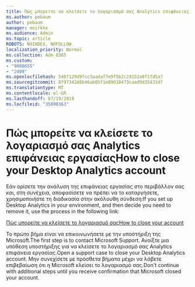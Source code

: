 ```yaml
---
title: Πώς μπορείτε να κλείσετε το λογαριασμό σας Analytics επιφάνειας εργασίας
ms.author: pebaum
author: pebaum
manager: mnirkhe
ms.audience: Admin
ms.topic: article
ROBOTS: NOINDEX, NOFOLLOW
localization_priority: Normal
ms.collection: Adm_O365
ms.custom:
- "9000655"
- "2499"
ms.openlocfilehash: 5407129d9fcc3aadaf7e9f5b2c24152a8f1fd5a7
ms.sourcegitcommit: 8f97342d8b46ab05f1e89018473caad9d35431df
ms.translationtype: MT
ms.contentlocale: el-GR
ms.lasthandoff: 07/19/2019
ms.locfileid: "35800363"
---
```

# <a name="how-to-close-your-desktop-analytics-account"></a><span data-ttu-id="543d7-102">Πώς μπορείτε να κλείσετε το λογαριασμό σας Analytics επιφάνειας εργασίας</span><span class="sxs-lookup"><span data-stu-id="543d7-102">How to close your Desktop Analytics account</span></span>

<span data-ttu-id="543d7-103">Εάν ορίσετε την ανάλυση της επιφάνειας εργασίας στο περιβάλλον σας και, στη συνέχεια, αποφασίσετε να πρέπει να το καταργήσετε, χρησιμοποιήστε τη διαδικασία στην ακόλουθη σύνδεση:</span><span class="sxs-lookup"><span data-stu-id="543d7-103">If you set up Desktop Analytics in your environment, and then decide you need to remove it, use the process in the following link:</span></span>

[<span data-ttu-id="543d7-104">Πώς μπορείτε να κλείσετε το λογαριασμό σας</span><span class="sxs-lookup"><span data-stu-id="543d7-104">How to close your account</span></span>](https://docs.microsoft.com/sccm/desktop-analytics/account-close)

<span data-ttu-id="543d7-105">Το πρώτο βήμα είναι να επικοινωνήσετε με την υποστήριξη της Microsoft.</span><span class="sxs-lookup"><span data-stu-id="543d7-105">The first step is to contact Microsoft Support.</span></span> <span data-ttu-id="543d7-106">Ανοίξτε μια υπόθεση υποστήριξης για να κλείσετε το λογαριασμό σας Analytics επιφάνεια εργασίας.</span><span class="sxs-lookup"><span data-stu-id="543d7-106">Open a support case to close your Desktop Analytics account.</span></span> <span data-ttu-id="543d7-107">Μην συνεχίσετε με πρόσθετα βήματα μέχρι να λάβετε επιβεβαίωση ότι η Microsoft κλείσει το λογαριασμό σας.</span><span class="sxs-lookup"><span data-stu-id="543d7-107">Don't continue with additional steps until you receive confirmation that Microsoft closed your account.</span></span>